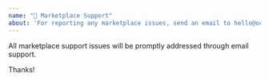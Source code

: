 ```yaml
---
name: "🛒 Marketplace Support"
about: 'For reporting any marketplace issues, send an email to hello@octobercms.com'
---
```


All marketplace support issues will be promptly addressed through email support.

Thanks!
